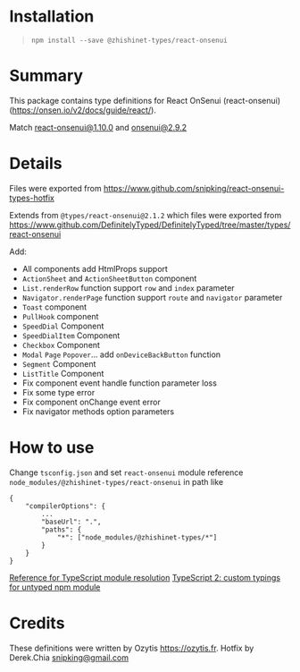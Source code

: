 # Installation
> `npm install --save @zhishinet-types/react-onsenui`

# Summary
This package contains type definitions for React OnSenui (react-onsenui) (https://onsen.io/v2/docs/guide/react/).

Match react-onsenui@1.10.0 and onsenui@2.9.2

# Details
Files were exported from https://www.github.com/snipking/react-onsenui-types-hotfix

Extends from `@types/react-onsenui@2.1.2` which files were exported from https://www.github.com/DefinitelyTyped/DefinitelyTyped/tree/master/types/react-onsenui

Add:
 - All components add HtmlProps support
 - `ActionSheet` and `ActionSheetButton` component
 - `List.renderRow` function support `row` and `index` parameter
 - `Navigator.renderPage` function support `route` and `navigator` parameter
 - `Toast` component
 - `PullHook` component
 - `SpeedDial` Component
 - `SpeedDialItem` Component
 - `Checkbox` Component
 - `Modal` `Page` `Popover`... add `onDeviceBackButton` function
 - `Segment` Component
 - `ListTitle` Component
 - Fix component event handle function parameter loss
 - Fix some type error
 - Fix component onChange event error
 - Fix navigator methods option parameters

# How to use

Change `tsconfig.json` and set `react-onsenui` module reference `node_modules/@zhishinet-types/react-onsenui` in path like

```
{
    "compilerOptions": {
        ...
        "baseUrl": ".",
        "paths": {
            "*": ["node_modules/@zhishinet-types/*"]
        }
    }
}
```

[Reference for TypeScript module resolution](https://www.typescriptlang.org/docs/handbook/module-resolution.html)
[TypeScript 2: custom typings for untyped npm module](https://stackoverflow.com/questions/40222162/typescript-2-custom-typings-for-untyped-npm-module)

# Credits
These definitions were written by Ozytis <https://ozytis.fr>. Hotfix by Derek.Chia <snipking@gmail.com>
